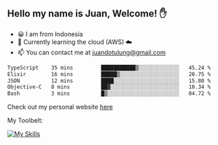 ## Hello my name is Juan, Welcome! ✋

- 😀 I am from Indonesia
- 📖 Currently learning the cloud (AWS) ☁️
- 📫 You can contact me at juandotulung@gmail.com

<!--START_SECTION:waka-->

```txt
TypeScript    35 mins         ███████████▒░░░░░░░░░░░░░   45.24 %
Elixir        16 mins         █████▒░░░░░░░░░░░░░░░░░░░   20.75 %
JSON          12 mins         ████░░░░░░░░░░░░░░░░░░░░░   15.80 %
Objective-C   8 mins          ██▓░░░░░░░░░░░░░░░░░░░░░░   10.34 %
Bash          3 mins          █▒░░░░░░░░░░░░░░░░░░░░░░░   04.72 %
```

<!--END_SECTION:waka-->

Check out my personal website [here](https://juanchristian.com)

My Toolbelt:

[![My Skills](https://skillicons.dev/icons?i=go,js,ts,nodejs,express,react,nextjs,vue,tailwind,vite,html,css,python,php,aws,bash,linux,postgres,mysql,redis,kafka,docker,vercel,netlify,vscode,figma)](https://skillicons.dev)

